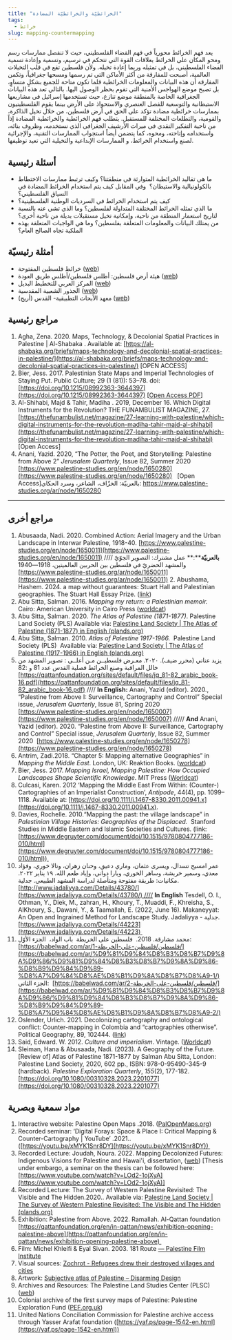 ```yaml
---
title: "الخرائطيّة والخرائطيّة المضادة"
tags:
  - خرائط
slug: mapping-countermapping
---
```


يعد فهم الخرائط محورياً في فهم الفضاء الفلسطيني، حيث لا تنفصل ممارسات رسم ومحو المكان على الخرائط بعلاقات القوة التي تتحكم في ترسيم، وتسمية وإعادة تسمية الفضاء الفلسطيني، بل في تمثيله وربما إعادة تخيله. ولأن فلسطين تقع في قلب التخيلات العالمية، أصبحت للمفارقة من أكثر الأماكن التي تم رسمها ومسحها جغرافياً، وتكمن المفارقة أن هذه البيانات والمعلومات الخرائطية قلما تكون متاحة للجميع بشكلٍ متساوٍ، بل تصبح موضع الهواجس الأمنية التي تقوم بحظر الوصول اليها. بالتالي تعد هذه البيانات الجغرافية الخاصة بالمنطقة موضع تنازع، حيث تستخدمها إسرائيل في مشاريعها الاستيطانية والتوسعية للفصل العنصري والاستحواذ على الأرض بينما يقوم الفلسطينيون بممارسات خرائطية مضادة تؤكد على الحق في أرض فلسطين، من خلال تخيل الذاكرة، والقومية، والتطلعات المختلفة للمستقبل. يتطلب فهم الخرائطية والخرائطية المضادة إذاً من ناحية التفكير النقدي في ميراث الأرشيف الجغرافي الذي نستخدمه، وظروف بنائه، واستخدامه وإتاحته، ومحوه، كما يتضمن أيضاً استجواب الممارسات التقنية، والإجرائية لصنع واستخدام الخرائط، و الممارسات الإبداعية والتخيلية التي تعيد توظيفها.


## أسئلة رئيسية

- ما هي تقاليد الخرائطية المتوارثة في منطقتنا؟ وكيف ترتبط ممارسات الاختطاط بالكولونيالية والاستيطان؟  وفي المقابل كيف يتم استخدام الخرائط المضادة في السياق الفلسطيني؟
-  كيف يتم استخدام الخرائط في السرديات الوطنية الفلسطينية؟
-  ما الذي تمثله الخرائط المختلفة المتداولة لفلسطين؟ وما الذي تشي عنه بالنسبة لتاريخ استعمار المنطقة من ناحية، وإمكانية تخيل مستقبلات بديلة من ناحية أخرى؟
-  من يمتلك البيانات والمعلومات المتعلقة بفلسطين؟ وما هي الواجبات المتعلقة بهذه الملكية تجاه الصالح العام؟


## أمثلة رئيسيّة

- خرائط فلسطين المفتوحة ([web](https://palopenmaps.org/en))
- هيئة أرض فلسطين: أطلس فلسطين/أطلس طريق العودة ([web](https://www.plands.org/ar/home))
- المركز العربي للتخطيط البديل ([web](https://www.ac-ap.org/en/))
- الجذور الشعبية المقدسية ([web](https://www.grassrootsalquds.net/))
- معهد الأبحاث التطبيقية- القدس (أريج) ([web](https://www.arij.org/books-atlases/)) 


## مراجع رئيسية

1. Agha, Zena. 2020. Maps, Technology, & Decolonial Spatial Practices in Palestine | Al-Shabaka . Available at: [https://al-shabaka.org/briefs/maps-technology-and-decolonial-spatial-practices-in-palestine/](https://al-shabaka.org/briefs/maps-technology-and-decolonial-spatial-practices-in-palestine/) [OPEN ACCESS]
2. Bier, Jess. 2017. Palestinian State Maps and Imperial Technologies of Staying Put. Public Culture; 29 (1 (81)): 53–78. doi: [https://doi.org/10.1215/08992363-3644397](https://doi.org/10.1215/08992363-3644397) [[Open Access PDF](https://jessbier.org/wp-content/uploads/2016/02/public-culture-2017-bier-53-78.pdf)]
3. Al-Shihabi, Majd & Tahir, Madiha . 2019, December 16. Which Digital Instruments for the Revolution? THE FUNAMBULIST MAGAZINE, 27. [https://thefunambulist.net/magazine/27-learning-with-palestine/which-digital-instruments-for-the-revolution-madiha-tahir-majd-al-shihabi](https://thefunambulist.net/magazine/27-learning-with-palestine/which-digital-instruments-for-the-revolution-madiha-tahir-majd-al-shihabi) [Open Access]
4. Anani, Yazid. 2020, “The Potter, the Poet, and Storytelling: Palestine from Above 2” _Jerusalem Quarterly_, Issue 82, Summer 2020 [https://www.palestine-studies.org/en/node/1650280](https://www.palestine-studies.org/en/node/1650280)   [Open Access]بالعربيّة: الخزّاف، الشاعر، وسرد الحكاي: https://www.palestine-studies.org/ar/node/1650280 


----------------------


## مراجع أخرى

1. Abusaada, Nadi. 2020. Combined Action: Aerial Imagery and the Urban Landscape in Interwar Palestine, 1918-40. [https://www.palestine-studies.org/en/node/1650011](https://www.palestine-studies.org/en/node/1650011) //// **بالعربيّة****:** عمل مشترك: التصوير الجوّيّ والمشهد الحضريّ في فلسطين بين الحربين العالميتين، 1918—1940  [https://www.palestine-studies.org/ar/node/1650011](https://www.palestine-studies.org/ar/node/1650011) 
2. Abushama, Hashem. 2024. a map without guarantees: Stuart Hall and Palestinian geographies. The Stuart Hall Essay Prize. ([link](https://www.stuarthallfoundation.org/resource/a-map-without-guarantees-stuart-hall-and-palestinian-geographies/))
3. Abu Sitta, Salman. 2016. _Mapping my return: a Palestinian memoir._ Cairo: American University in Cairo Press ([worldcat](https://search.worldcat.org/title/952421431))
4. Abu Sitta, Salman. 2020. _The Atlas of Palestine (1871-1877)_. Palestine Land Society (PLS) Available via: [Palestine Land Society | The Atlas of Palestine (1871-1877) in English (plands.org)](https://www.plands.org/en/maps-atlases/atlases/atlas-of-palestine-1871-1877)
5. Abu Sitta, Salman. 2010. _Atlas of Palestine 1917-1966._  Palestine Land Society (PLS)  Available via: [Palestine Land Society | The Atlas of Palestine (1917-1966) in English (plands.org)](https://www.plands.org/en/maps-atlases/atlases/atlas-of-palestine-1917-1966)
6. يزيد عناني (محرر ضيف). ٢٠٢٠. معـرض فلسطيــن مـن أعلــى : تصوير المشهد من خالل المراقبة وصنع الخرائط فصلية القدس عدد 81 و :82 [https://qattanfoundation.org/sites/default/files/jq_81-82_arabic_book-16.pdf](https://qattanfoundation.org/sites/default/files/jq_81-82_arabic_book-16.pdf) //// **In English:**  Anani, Yazid (editor). 2020., “Palestine from Above I: Surveillance, Cartography and Control” Special issue, _Jerusalem Quarterly_, Issue 81, Spring 2020 [https://www.palestine-studies.org/en/node/1650007](https://www.palestine-studies.org/en/node/1650007) ///// **And** Anani, Yazid (editor). 2020. “Palestine from Above II: Surveillance, Cartography and Control” Special issue, _Jerusalem Quarterly_, Issue 82, Summer 2020  [https://www.palestine-studies.org/en/node/1650278](https://www.palestine-studies.org/en/node/1650278)
7. Antrim, Zadi.2018. “Chapter 5: Mapping alternative Geographies” in _Mapping the Middle East_. London, UK: Reaktion Books. ([worldcat](https://search.worldcat.org/title/1004760121))
7. Bier, Jess. 2017. _Mapping Israel, Mapping Palestine: How Occupied Landscapes Shape Scientific Knowledge_. MIT Press ([Worldcat](https://search.worldcat.org/title/1002278414))
8. Culcasi, Karen. 2012 ‘Mapping the Middle East From Within: (Counter-) Cartographies of an Imperialist Construction’, _Antipode_, 44(4), pp. 1099–1118. Available at: [https://doi.org/10.1111/j.1467-8330.2011.00941.x](https://doi.org/10.1111/j.1467-8330.2011.00941.x).
9. Davies, Rochelle. 2010.“Mapping the past: the village landscape” in _Palestinian Village Histories: Geographies of the Displaced._  Stanford Studies in Middle Eastern and Islamic Societies and Cultures. (link: [https://www.degruyter.com/document/doi/10.1515/9780804777186-010/html](https://www.degruyter.com/document/doi/10.1515/9780804777186-010/html)) 
10. عمر امسيح تسدال، ويسرى عثمان، وماري دعيق، وحنان زهران، وتالا خوري، وفؤاد معدي، وسمير خريشة، وساهر الخوري، ويارا دواني، وإياد طعم الله. ١٩ يناير ٢٠٢٢. مكانيات: طريقة مفتوحة ومتأصلة لدراسة المشهد الطبيعي. جدلية. [http://www.jadaliyya.com/Details/43780/](https://www.jadaliyya.com/Details/43780/) //// **In English** Tesdell, O. I., Othman, Y., Diek, M., zahran, H., Khoury, T., Muaddi, F., Khreisha, S., AlKhoury, S., Dawani, Y., & Taamallah, E. (2022, June 16). Makaneyyat: An Open and Ingrained Method for Landscape Study. Jadaliyya - جدلية. [https://www.jadaliyya.com/Details/44223](https://www.jadaliyya.com/Details/44223) 
11. محمد مشارقة. 2018.  فلسطين على الخريطة  باب الواد،  الجزء الأوّل: [https://babelwad.com/ar/فلسطين/فلسطين-على-الخريطة-1/](https://babelwad.com/ar/%D9%81%D9%84%D8%B3%D8%B7%D9%8A%D9%86/%D9%81%D9%84%D8%B3%D8%B7%D9%8A%D9%86-%D8%B9%D9%84%D9%89-%D8%A7%D9%84%D8%AE%D8%B1%D9%8A%D8%B7%D8%A9-1/) الجزء الثاني:  [https://babelwad.com/ar/فلسطين/فلسطين-على-الخريطة-2/](https://babelwad.com/ar/%D9%81%D9%84%D8%B3%D8%B7%D9%8A%D9%86/%D9%81%D9%84%D8%B3%D8%B7%D9%8A%D9%86-%D8%B9%D9%84%D9%89-%D8%A7%D9%84%D8%AE%D8%B1%D9%8A%D8%B7%D8%A9-2/)
12. Oslender, Urlich. 2021. Decolonizing cartography and ontological conflict: Counter-mapping in Colombia and “cartographies otherwise”. Political Geography, 89, 102444. ([link](https://www.sciencedirect.com/science/article/abs/pii/S0962629821001049))
13. Said, Edward. W. 2012. _Culture and imperialism_. Vintage. ([Worldca](https://search.worldcat.org/title/888470686)t)
14. Sleiman, Hana & Abusaada, Nadi. (2023). A Geography of the Future. \[Review of] Atlas of Palestine 1871-1877 by Salman Abu Sitta, London: Palestine Land Society, 2020, 602 pp., ISBN: 978-0-95490-345-9 (hardback). _Palestine Exploration Quarterly_, _155_(2), 177-182. [https://doi.org/10.1080/00310328.2023.2201077](https://doi.org/10.1080/00310328.2023.2201077)


## مواد سمعية وبصرية

1. Interactive website: Palestine Open Maps .2018. ([PalOpenMaps.org](https://palopenmaps.org/))
2. Recorded seminar: ‘Digital Forays: Space & Place I: Critical Mapping & Counter-Cartography | YouTube’ .2021.. ([https://youtu.be/xMYK1Snr8DY](https://youtu.be/xMYK1Snr8DY)) 
3. Recorded Lecture: Joudah, Noura. 2022. Mapping Decolonized Futures: Indigenous Visions for Palestine and Hawai'i, dissertation, ([web](https://escholarship.org/uc/item/1q13d9zh)) \[Thesis under embargo, a seminar on the thesis can be followed here: [https://www.youtube.com/watch?v=LOd2-1ojXyA](https://www.youtube.com/watch?v=LOd2-1ojXyA)]
4. Recorded Lecture: The Survey of Western Palestine Revisited: The Visible and The Hidden.2020.. Available via: [Palestine Land Society | The Survey of Western Palestine Revisited: The Visible and The Hidden (plands.org)](https://www.plands.org/en/articles-speeches/speeches/2020/the-survey-of-western-palestine-revisited)
5. Exhibition: Palestine from Above. 2022. Ramallah. Al-Qattan foundation [https://qattanfoundation.org/en/in-qattan/news/exhibition-opening-palestine-above](https://qattanfoundation.org/en/in-qattan/news/exhibition-opening-palestine-above) 
6. Film: Michel Khleifi & Eyal Sivan. 2003. 181 Route [— Palestine Film Institute](https://www.palestinefilminstitute.org/en/pfp/archive/route-181)
7. Visual sources: [Zochrot - Refugees drew their destroyed villages and cities](https://www.zochrot.org/publication_articles/view/56406/en) 
8. Artwork: [Subjective atlas of Palestine – Disarming Design](https://disarmingdesign.com/product/subjective-altas-of-palestine/)
9. Archives and Resources: The Palestine Land Studies Center (PLSC) ([web](https://www.aub.edu.lb/plsc/Pages/default.aspx))
10. Colonial archive of the first survey maps of Palestine: Palestine Exploration Fund ([PEF.org.uk](https://www.pef.org.uk/))
11. United Nations Conciliation Commission for Palestine archive access through Yasser Arafat foundation ([https://yaf.ps/page-1542-en.html](https://yaf.ps/page-1542-en.html))